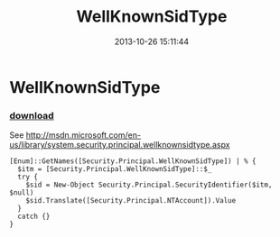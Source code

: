 ﻿---
pid:            4559
parent:         0
children:       
poster:         greg zakharov
title:          WellKnownSidType
date:           2013-10-26 15:11:44
description:    See http://msdn.microsoft.com/en-us/library/system.security.principal.wellknownsidtype.aspx
format:         posh
---

# WellKnownSidType

### [download](4559.ps1)  

See http://msdn.microsoft.com/en-us/library/system.security.principal.wellknownsidtype.aspx

```posh
[Enum]::GetNames([Security.Principal.WellKnownSidType]) | % {
  $itm = [Security.Principal.WellKnownSidType]::$_
  try {
    $sid = New-Object Security.Principal.SecurityIdentifier($itm, $null)
    $sid.Translate([Security.Principal.NTAccount]).Value
  }
  catch {}
}
```
